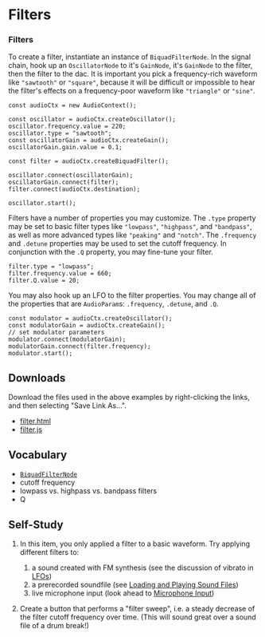 # Filters

### Filters

To create a filter, instantiate an instance of `BiquadFilterNode`.  In the
signal chain, hook up an `OscillatorNode` to it's `GainNode`, it's `GainNode`
to the filter, then the filter to the dac.  It is important you pick a
frequency-rich waveform like `"sawtooth"` or `"square"`, because it will be
difficult or impossible to hear the filter's effects on a frequency-poor
waveform like `"triangle"` or `"sine"`.

	const audioCtx = new AudioContext();

	const oscillator = audioCtx.createOscillator();
	oscillator.frequency.value = 220;
	oscillator.type = "sawtooth";
	const oscillatorGain = audioCtx.createGain();
	oscillatorGain.gain.value = 0.1;

	const filter = audioCtx.createBiquadFilter();

	oscillator.connect(oscillatorGain);
	oscillatorGain.connect(filter);
	filter.connect(audioCtx.destination);

	oscillator.start();


Filters have a number of properties you may customize.  The `.type` property
may be set to basic filter types like `"lowpass"`, `"highpass"`, and
`"bandpass"`, as well as more advanced types like `"peaking"` and `"notch"`.
The `.frequency` and `.detune` properties may be used to set the cutoff
frequency.  In conjunction with the `.Q` property, you may fine-tune your
filter.

	filter.type = "lowpass";
	filter.frequency.value = 660;
	filter.Q.value = 20;

You may also hook up an LFO to the filter properties.  You may change all of
the properties that are `AudioParam`s: `.frequency`, `.detune`, and `.Q`.

	const modulator = audioCtx.createOscillator();
	const modulatorGain = audioCtx.createGain();
	// set modulator parameters
	modulator.connect(modulatorGain);
	modulatorGain.connect(filter.frequency);
	modulator.start();


## Downloads

Download the files used in the above examples by right-clicking the links, and
then selecting "Save Link As...".

* [filter.html](filter.html)
* [filter.js](filter.js)


## Vocabulary

- [`BiquadFilterNode`](https://developer.mozilla.org/en-US/docs/Web/API/BiquadFilterNode)
- cutoff frequency
- lowpass vs. highpass vs. bandpass filters
- Q


## Self-Study

1. In this item, you only applied a filter to a basic waveform.  Try applying
   different filters to:

	1. a sound created with FM synthesis (see the discussion of vibrato in [LFOs](2.lfos.html))
	2. a prerecorded soundfile (see [Loading and Playing Sound Files](../sample-playback-with-web-audio-api/1.loading-and-playing-sound-files.html))
	3. live microphone input (look ahead to [Microphone Input](TODO))

2. Create a button that performs a "filter sweep", i.e. a steady decrease of
   the filter cutoff frequency over time.  (This will sound great over a sound
   file of a drum break!)
